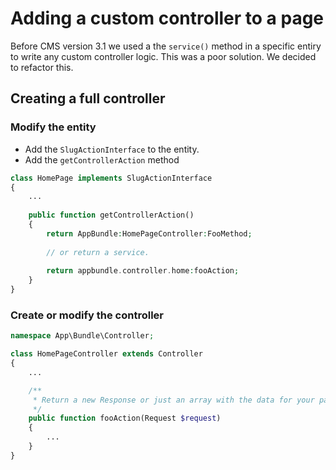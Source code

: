 # Adding a custom controller to a page

Before CMS version 3.1 we used a the `service()` method in a specific entiry to write any custom controller logic. This was a poor solution. We decided to refactor this.

## Creating a full controller
### Modify the entity
- Add the `SlugActionInterface` to the entity.
- Add the `getControllerAction` method

```php
class HomePage implements SlugActionInterface
{
	...
	
	public function getControllerAction()
	{
		return AppBundle:HomePageController:FooMethod;
		
		// or return a service.
		
		return appbundle.controller.home:fooAction;
	}
}
```

### Create or modify the controller

```php
namespace App\Bundle\Controller;

class HomePageController extends Controller
{
	...

    /**
     * Return a new Response or just an array with the data for your pagetemplate.
     */
    public function fooAction(Request $request)
    {
        ...
    }
}
```
